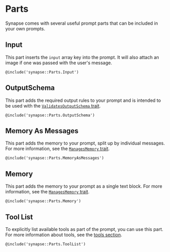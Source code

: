 # Parts

Synapse comes with several useful prompt parts that can be included in your own prompts.

## Input

This part inserts the `input` array key into the prompt. It will also attach an image if one was passed with the user's message.

```blade
@include('synapse::Parts.Input')
```

## OutputSchema

This part adds the required output rules to your prompt and is intended to be used with the [`ValidatesOutputSchema` trait](/traits/validates-output-schema).

```blade
@include('synapse::Parts.OutputSchema')
```

## Memory As Messages

This part adds the memory to your prompt, split up by individual messages. For more information, see the [`ManagesMemory` trait](/memory/index).

```blade
@include('synapse::Parts.MemoryAsMessages')
```

## Memory

This part adds the memory to your prompt as a single text block. For more information, see the [`ManagesMemory` trait](/memory/index).

```blade
@include('synapse::Parts.Memory')
```

## Tool List

To explicitly list available tools as part of the prompt, you can use this part. For more information about tools, see the [tools section](/tools/index).

```blade
@include('synapse::Parts.ToolList')
```
